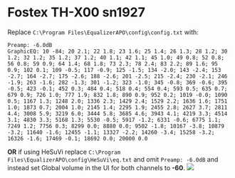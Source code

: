 # Fostex TH-X00 sn1927
Replace `C:\Program Files\EqualizerAPO\config\config.txt` with:
```
Preamp: -6.0dB
GraphicEQ: 10 -84; 20 2.1; 22 1.8; 23 1.6; 25 1.4; 26 1.3; 28 1.2; 30 1.2; 32 1.2; 35 1.2; 37 1.2; 40 1.1; 42 1.1; 45 1.0; 49 0.8; 52 0.8; 56 0.8; 59 0.9; 64 1.4; 68 1.8; 73 2.3; 78 2.4; 83 2.2; 89 1.6; 95 0.9; 102 0.1; 109 -0.5; 117 -0.9; 125 -1.5; 134 -2.0; 143 -2.4; 153 -2.7; 164 -2.7; 175 -2.6; 188 -2.6; 201 -2.5; 215 -2.4; 230 -2.1; 246 -1.9; 263 -1.6; 282 -1.3; 301 -1.2; 323 -1.0; 345 -0.8; 369 -0.6; 395 -0.5; 423 -0.1; 452 0.3; 484 0.4; 518 0.4; 554 0.4; 593 0.5; 635 0.7; 679 0.9; 726 1.0; 777 1.9; 832 1.8; 890 0.9; 952 0.2; 1019 -0.0; 1090 0.5; 1167 1.3; 1248 2.0; 1336 2.3; 1429 2.4; 1529 2.2; 1636 1.6; 1751 1.0; 1873 0.7; 2004 1.0; 2145 1.4; 2295 1.9; 2455 2.8; 2627 3.7; 2811 4.4; 3008 5.9; 3219 6.0; 3444 5.8; 3685 4.6; 3943 4.1; 4219 3.3; 4514 3.1; 4830 3.3; 5168 1.3; 5530 -0.5; 5917 -1.2; 6331 -0.6; 6775 1.1; 7249 1.2; 7756 0.3; 8299 0.0; 8880 0.0; 9502 -1.8; 10167 -3.8; 10879 -3.2; 11640 -1.6; 12455 -1.1; 13327 -2.2; 14260 -3.4; 15258 -3.2; 16326 -1.6; 17469 -0.1; 18692 0.0; 20000 0.0
```
**OR** if using HeSuVi replace `C:\Program Files\EqualizerAPO\config\HeSuVi\eq.txt` and omit `Preamp: -6.0dB` and instead set Global volume in the UI for both channels to **-60**.
![](https://raw.githubusercontent.com/jaakkopasanen/AutoEq/master/results/Sonoma%20Model%20One/innerfidelity/onear/Fostex%20TH-X00%20sn1927/Fostex%20TH-X00%20sn1927.png)